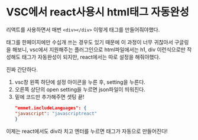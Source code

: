 # VSC에서 react사용시 html태그 자동완성

리액트를 사용하면서 매번 `<div></div>` 이렇게 태그를 만들어줘야했다.

태그를 한페이지에만 수십개 쓰는 경우도 있기 때문에 이 과정이 너무 귀찮아서 구글링을 해보니, vsc에서 지원해주는 플러그인으로 html파일에서는 h1, div 이런식으로만 작성해도 태그가 자동완성이 되지만, react에서는 따로 설정을 해줘야했다.

진짜 간단하다.

1. vsc창 왼쪽 하단에 설정 아이콘을 누른 후, setting을 누른다.
2. 오른쪽 상단의 open setting을 누르면 json파일이 띄워진다.
3. 밑에 코드만 추가해주면 셋팅 끝!
   ```json
   "emmet.includeLanguages": {
   "javascript": "javascriptreact"
   }
   ```

이제는 react에서도 div라 치고 엔터를 누르면 태그가 자동으로 만들어진다!
